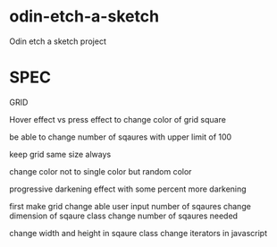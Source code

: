 # odin-etch-a-sketch

Odin etch a sketch project

# SPEC

GRID

Hover effect vs press effect
to change color of grid square

be able to change number of sqaures
with upper limit of 100

keep grid same size always

change color not to single color but random color

progressive darkening effect with some percent more darkening

first make grid change able
user input number of sqaures
change dimension of sqaure class
change number of sqaures needed

change width and height in sqaure class
change iterators in javascript
